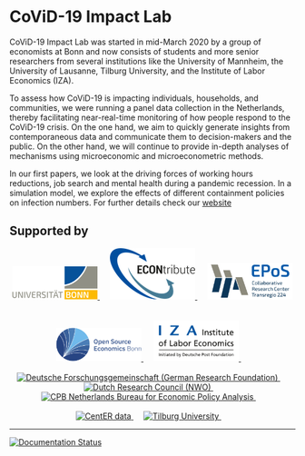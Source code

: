 # CoViD-19 Impact Lab

CoViD-19 Impact Lab was started in mid-March 2020 by a group of economists at Bonn and now consists of students and more senior researchers from several institutions like the University of Mannheim, the University of Lausanne, Tilburg University, and the Institute of Labor Economics (IZA).

To assess how CoViD-19 is impacting individuals, households, and communities, we were running a panel data collection in the Netherlands, thereby facilitating near-real-time monitoring of how people respond to the CoViD-19 crisis. On the one hand, we aim to quickly generate insights from contemporaneous data and communicate them to decision-makers and the public. On the other hand, we will continue to provide in-depth analyses of mechanisms using microeconomic and microeconometric methods.

In our first papers, we look at the driving forces of working hours reductions, job search and mental health during a pandemic recession. In a simulation model, we explore the effects of different containment policies on infection numbers. For further details check our [website](https://covid-19-impact-lab.readthedocs.io)

## Supported by

<p align="center">

  <a href="https://www.econ.uni-bonn.de">
     <img src="docs/source/_static/images/uni_bonn_logo.png" width="150"
     alt="Universität Bonn">
  </a>
  &emsp;

  <a href="https://selten.institute/econtribute">
     <img src="docs/source/_static/images/econtribute_logo.png" width="150" alt="ECONtribute">
  </a>
  &emsp;

  <a href="https://www.crctr224.de/en">
     <img src="docs/source/_static/images/crc_tr_224_logo.png" width="150"
     alt="Collaborative Research Center Transregio 224">
  </a>
  &emsp;

  <br>
  <br>

  <a href="https://github.com/OpenSourceEconomics">
     <img src="docs/source/_static/images/ose_logo.jpg" width="150"
     alt="Open Source Economics">
  </a>
  &emsp;

  <a href="https://www.iza.org">
     <img src="docs/source/_static/images/iza_logo.jpg" width="150" alt="IZA">
  </a>
  &emsp;

  <br>
  <br>

  <a href="https://www.dfg.de/en/index.jsp">
    <img src="_static/images/dfg_logo.jpg" width="200" alt="Deutsche
    Forschungsgemeinschaft (German Research Foundation)">
  </a>
  &emsp;

  <a href="https://www.nwo.nl/en">
    <img src="_static/images/NWO_logo_RGB.jpg"
    width="50" alt="Dutch Research Council (NWO)">
  </a>
  &emsp;

  <a href="https://www.cpb.nl/en">
    <img src="_static/images/CPB_logo.png" width="200"
    alt="CPB Netherlands Bureau for Economic Policy Analysis">
  </a>
  &emsp;

  <br>
  <br>

  <a href="https://www.centerdata.nl/en">
    <img src="_static/images/CentER_logo.png" width="200" alt="CentER data">
  </a>
  &emsp;

  <a href="https://www.tilburguniversity.edu">
    <img src="_static/images/Tilburg_uni_logo.png" width="200"
    alt="Tilburg University">
  </a>
  &emsp;

</p>

---
[![Documentation Status](https://readthedocs.org/projects/covid-19-impact-lab/badge/?version=latest)](https://covid-19-impact-lab.readthedocs.io/en/latest/?badge=latest)

